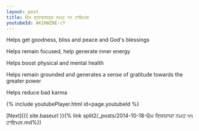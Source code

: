 ```yaml
---
layout: post
title: ਓਮ ਵ੍ਯਾਵਸਯ੍ਯ ਨਮਹ ੧੧ ਟਾਇਮਸ
youtubeId: AK1HWZNE-cY
---
```

 
 
Helps get goodness, bliss and peace and God's blessings
 
Helps remain focused, help generate inner energy 
 
Helps boost physical and mental health 
 
Helps remain grounded and generates a sense of gratitude towards the greater power 
 
Helps reduce bad karma
 
 
 
 


{% include youtubePlayer.html id=page.youtubeId %}
 
[Next]({{ site.baseurl }}{% link  split2/_posts/2014-10-18-ਓਮ ਵਿਜਯਾਯਾ ਨਮਹ ੧੧ ਟਾਇਮਸ.md%})
 
